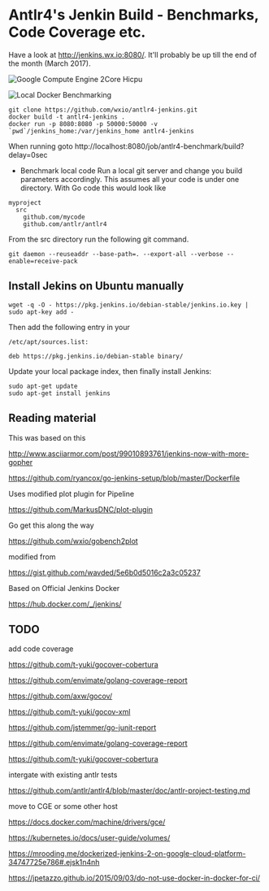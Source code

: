# Antlr4's Jenkin Build - Benchmarks, Code Coverage etc.

Have a look at http://jenkins.wx.io:8080/.
It'll probably be up till the end of the month (March 2017).

![Google Compute Engine 2Core Hicpu](https://github.com/wxio/antlr4-jenkins/raw/master/benchmark-build-cge-2core-highcpu.png)

![Local Docker Benchmarking](https://github.com/wxio/antlr4-jenkins/raw/master/benchmark-builds.png)

```
git clone https://github.com/wxio/antlr4-jenkins.git
docker build -t antlr4-jenkins .
docker run -p 8080:8080 -p 50000:50000 -v `pwd`/jenkins_home:/var/jenkins_home antlr4-jenkins
```
When running goto
http://localhost:8080/job/antlr4-benchmark/build?delay=0sec


* Benchmark local code
Run a local git server and change you build parameters accordingly.
This assumes all your code is under one directory.
With Go code this would look like
```
myproject
  src
    github.com/mycode
	github.com/antlr/antlr4
```

From the src directory run the following git command.
```
git daemon --reuseaddr --base-path=. --export-all --verbose --enable=receive-pack
```

## Install Jekins on Ubuntu manually

```
wget -q -O - https://pkg.jenkins.io/debian-stable/jenkins.io.key | sudo apt-key add -
```
Then add the following entry in your 
```
/etc/apt/sources.list:
```

```
deb https://pkg.jenkins.io/debian-stable binary/
```
Update your local package index, then finally install Jenkins:

```
sudo apt-get update
sudo apt-get install jenkins
```

## Reading material
This was based on this

http://www.asciiarmor.com/post/99010893761/jenkins-now-with-more-gopher

https://github.com/ryancox/go-jenkins-setup/blob/master/Dockerfile


Uses modified plot plugin for Pipeline

https://github.com/MarkusDNC/plot-plugin


Go get this along the way

https://github.com/wxio/gobench2plot

modified from

https://gist.github.com/wavded/5e6b0d5016c2a3c05237

Based on Official Jenkins Docker

https://hub.docker.com/_/jenkins/


## TODO
add code coverage

https://github.com/t-yuki/gocover-cobertura

https://github.com/envimate/golang-coverage-report

https://github.com/axw/gocov/

https://github.com/t-yuki/gocov-xml

https://github.com/jstemmer/go-junit-report

https://github.com/envimate/golang-coverage-report

https://github.com/t-yuki/gocover-cobertura

intergate with existing antlr tests

https://github.com/antlr/antlr4/blob/master/doc/antlr-project-testing.md

move to CGE or some other host

https://docs.docker.com/machine/drivers/gce/

https://kubernetes.io/docs/user-guide/volumes/


https://mrooding.me/dockerized-jenkins-2-on-google-cloud-platform-34747725e786#.ejsk1n4nh

https://jpetazzo.github.io/2015/09/03/do-not-use-docker-in-docker-for-ci/